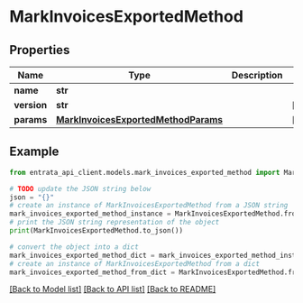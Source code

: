 # MarkInvoicesExportedMethod


## Properties

Name | Type | Description | Notes
------------ | ------------- | ------------- | -------------
**name** | **str** |  | 
**version** | **str** |  | [optional] 
**params** | [**MarkInvoicesExportedMethodParams**](MarkInvoicesExportedMethodParams.md) |  | [optional] 

## Example

```python
from entrata_api_client.models.mark_invoices_exported_method import MarkInvoicesExportedMethod

# TODO update the JSON string below
json = "{}"
# create an instance of MarkInvoicesExportedMethod from a JSON string
mark_invoices_exported_method_instance = MarkInvoicesExportedMethod.from_json(json)
# print the JSON string representation of the object
print(MarkInvoicesExportedMethod.to_json())

# convert the object into a dict
mark_invoices_exported_method_dict = mark_invoices_exported_method_instance.to_dict()
# create an instance of MarkInvoicesExportedMethod from a dict
mark_invoices_exported_method_from_dict = MarkInvoicesExportedMethod.from_dict(mark_invoices_exported_method_dict)
```
[[Back to Model list]](../README.md#documentation-for-models) [[Back to API list]](../README.md#documentation-for-api-endpoints) [[Back to README]](../README.md)


